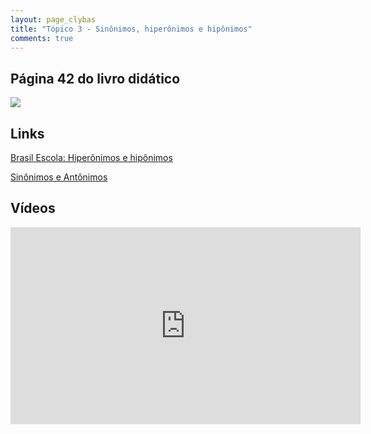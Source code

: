 ```yaml
---
layout: page_clybas
title: "Tópico 3 - Sinônimos, hiperônimos e hipônimos"
comments: true
---
```


## Página 42 do livro didático

![]({{site.baseurl}}/{{site.img_path}}/clybas/hiponimos_hiperonimos.jpg)

## Links

[Brasil Escola: Hiperônimos e hipônimos](https://brasilescola.uol.com.br/gramatica/hiponimos-hiperonimos.htm)


[Sinônimos e Antônimos](https://www.figuradelinguagem.com/gramatica/sinonimos-e-antonimos/)

## Vídeos

<iframe width="560" height="315" src="https://www.youtube.com/embed/ihpR8YLO00s" frameborder="0" allow="accelerometer; autoplay; encrypted-media; gyroscope; picture-in-picture" allowfullscreen></iframe>
